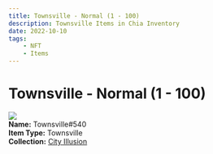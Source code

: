 ```yaml
---
title: Townsville - Normal (1 - 100)
description: Townsville Items in Chia Inventory
date: 2022-10-10
tags:
    - NFT
    - Items
---
```


# Townsville - Normal (1 - 100)
<div class="item_thumbnail">
<img loading="lazy" src="https://o2vjru4pox2zaibui5wqckidsuuctjc6d5jikltabaeu3bch.arweave.net/dqqY04919ZAgNE_dtASkDlSgppF4f_UoUuYAgJTYRHY"><br/>
<div><strong>Name:</strong> Townsville#540</div>
<div><strong>Item Type:</strong> Townsville</div>
<div><strong>Collection:</strong> <a href="https://www.spacescan.io/xch/nft/collection/col1lend2dcn558km4wcwta4xnkfv3xpcmlp9kyt0m909emvfxechlyqdl5ndg">City Illusion</a></div>
</div>

